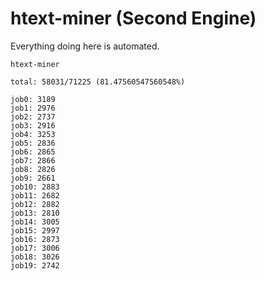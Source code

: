 # htext-miner (Second Engine)

Everything doing here is automated.

```
htext-miner

total: 58031/71225 (81.47560547560548%)

job0: 3189
job1: 2976
job2: 2737
job3: 2916
job4: 3253
job5: 2836
job6: 2865
job7: 2866
job8: 2826
job9: 2661
job10: 2883
job11: 2682
job12: 2882
job13: 2810
job14: 3005
job15: 2997
job16: 2873
job17: 3006
job18: 3026
job19: 2742
```